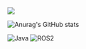 <img src="https://capsule-render.vercel.app/api?type=waving&color=auto&height=200&section=header&text=Park Yong Jun&fontSize=90" />

![Anurag's GitHub stats](https://github-readme-stats.vercel.app/api?username=P-YongJun&show_icons=true&theme=radical)

![Java](https://img.shields.io/badge/-Java-F05032?style=for-the-badge&logo-html5&logoColor=ffffff)
![ROS2](https://img.shields.io/badge/-ROS2-F05032?style=for-the-badge&logo-html5&logoColor=ffffff)
